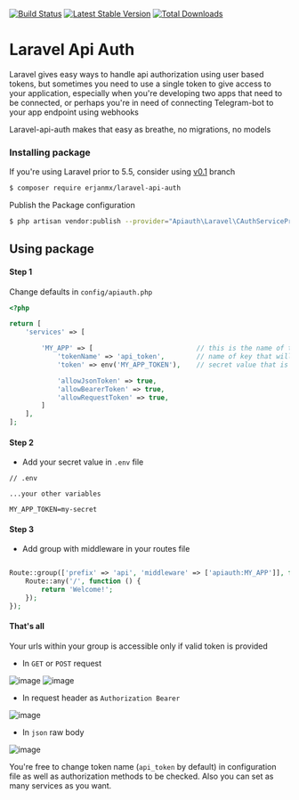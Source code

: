 <!--
  Title: Laravel API-Auth
  Description: Dead simple Laravel api authorization middleware
  Author: erjanmx
  -->
  
[![Build Status](https://travis-ci.org/erjanmx/laravel-api-auth.svg?branch=master)](https://travis-ci.org/erjanmx/laravel-api-auth)
[![Latest Stable Version](https://poser.pugx.org/erjanmx/laravel-api-auth/v/stable)](https://packagist.org/packages/erjanmx/laravel-api-auth) 
[![Total Downloads](https://poser.pugx.org/erjanmx/laravel-api-auth/downloads)](https://packagist.org/packages/erjanmx/laravel-api-auth)

# Laravel Api Auth

Laravel gives easy ways to handle api authorization using user based tokens, but sometimes you need to use a single token to give access to your application, especially when you're developing two apps that need to be connected, or perhaps you're in need of connecting Telegram-bot to your app endpoint using webhooks

Laravel-api-auth makes that easy as breathe, no migrations, no models

### Installing package

If you're using Laravel prior to 5.5, consider using [v0.1](https://github.com/erjanmx/laravel-api-auth/tree/v0.1) branch

```bash
$ composer require erjanmx/laravel-api-auth
```

Publish the Package configuration

```bash
$ php artisan vendor:publish --provider="Apiauth\Laravel\CAuthServiceProvider"
```


## Using package


#### Step 1

Change defaults in `config/apiauth.php`

```php
<?php

return [
    'services' => [

        'MY_APP' => [                          // this is the name of the middleware of route group to be protected
            'tokenName' => 'api_token',        // name of key that will be checked for secret value
            'token' => env('MY_APP_TOKEN'),    // secret value that is retrieved from env vars and needs to be passed in requests in order to get access to your protected urls

            'allowJsonToken' => true,        
            'allowBearerToken' => true,        
            'allowRequestToken' => true,       
        ]
    ],
];

```

#### Step 2

- Add your secret value in `.env` file
```
// .env

...your other variables

MY_APP_TOKEN=my-secret
```

#### Step 3

- Add group with middleware in your routes file
```php

Route::group(['prefix' => 'api', 'middleware' => ['apiauth:MY_APP']], function () { // note the `MY_APP` that should match the name in your config we changed above
    Route::any('/', function () {
        return 'Welcome!';
    });
});
```

#### That's all

Your urls within your group is accessible only if valid token is provided

- In `GET` or `POST` request

![image](https://user-images.githubusercontent.com/4899432/114033708-c649ee80-987d-11eb-9d81-5bb1505cb4a7.png)
![image](https://user-images.githubusercontent.com/4899432/114033620-b3371e80-987d-11eb-8548-39279a184645.png)

- In request header as `Authorization Bearer`

![image](https://user-images.githubusercontent.com/4899432/114033931-027d4f00-987e-11eb-9809-2e34d9aae793.png)

- In `json` raw body

![image](https://user-images.githubusercontent.com/4899432/114034101-2ccf0c80-987e-11eb-825b-409f62204e57.png)


You're free to change token name (`api_token` by default) in configuration file as well as
authorization methods to be checked. 
Also you can set as many services as you want.
